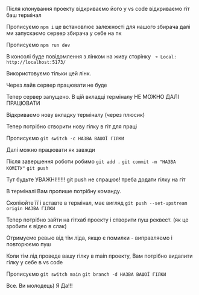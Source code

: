 Після клонування проекту відкриваємо його у vs code відкриваємо гіт баш термінал

Прописуємо `npm i` це встановлює залежності для нашого збирача далі ми
запускаємо сервер збирача у себе на пк

Прописуємо `npm run dev`

В консолі буде повідомлення з лінком на живу сторінку
` ➜ Local: http://localhost:5173/`

Використовуємо тільки цей лінк.

Через лайв сервер працювати не буде

Тепер сервер запущено. В цій вкладці терміналу НЕ МОЖНО ДАЛІ ПРАЦЮВАТИ

Відкриваємо нову вкладку терміналу (через плюсик)

Тепер потрібно створити нову гілку в гіт для праці

Прописуємо `git switch -c НАЗВА ВАШОЇ ГІЛКИ`

Далі можно працювати як завжди

Після завершення роботи робимо `git add .` `git commit -m "НАЗВА КОМІТУ"`
`git push`

Тут будьте УВАЖНІ!!!!!! git push не спрацює! треба додати гілку на гіт

В терміналі Вам пропише потрібну команду.

Скопіюйте її і вставте в термінал, має вигляд
`git push --set-upstream origin НАЗВА ГІЛКИ`

Тепер потрібно зайти на гітхаб проекту і створити пуш реквест. (як це зробити є
відео в слак)

Отримуємо ревью від тім ліда, якщо є помилки - виправляємо і повторюємо пуш

Коли тім лід проведе вашу гілку в main проекту, Вам потрібно видалити гілку у
себе в vs code

Прописуємо `git switch main` `git branch -d НАЗВА ВАШОЇ ГІЛКИ`

Все. Ви молодець) Я Да!!!
